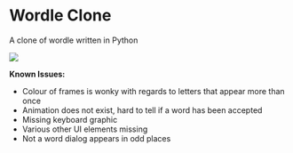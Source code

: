 # Wordle Clone
 A clone of wordle written in Python

![](https://i.imgur.com/QD6AfML.png)

**Known Issues:**
- Colour of frames is wonky with regards to letters that appear more than once
- Animation does not exist, hard to tell if a word has been accepted
- Missing keyboard graphic
- Various other UI elements missing
- Not a word dialog appears in odd places